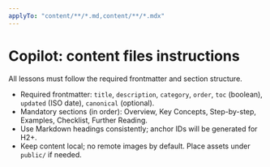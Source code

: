 ```yaml
---
applyTo: "content/**/*.md,content/**/*.mdx"
---
```


# Copilot: content files instructions

All lessons must follow the required frontmatter and section structure.

- Required frontmatter: `title`, `description`, `category`, `order`, `toc` (boolean), `updated` (ISO date), `canonical` (optional).
- Mandatory sections (in order): Overview, Key Concepts, Step-by-step, Examples, Checklist, Further Reading.
- Use Markdown headings consistently; anchor IDs will be generated for H2+.
- Keep content local; no remote images by default. Place assets under `public/` if needed.

